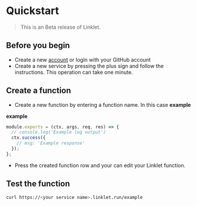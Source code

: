 # Quickstart

> This is an Beta release of Linklet.

## Before you begin

* Create a new [account](https://cloud.linklet.run/login) or login with your GitHub account
* Create a new service by pressing the plus sign and follow the instructions. This operation can take one minute.

## Create a function

* Create a new function by entering a function name. In this case __example__

__example__

```javascript
module.exports = (ctx, args, req, res) => {
  // console.log('Example log output')
  ctx.success({
    // msg: 'Example response'
  });
};
```
* Press the created function row and your can edit your Linklet function.


## Test the function

```bash
curl https://<your service name>.linklet.run/example
```
